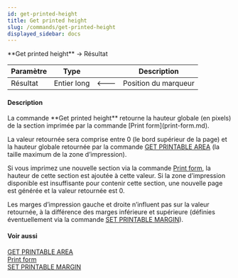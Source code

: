 ```yaml
---
id: get-printed-height
title: Get printed height
slug: /commands/get-printed-height
displayed_sidebar: docs
---
```


<!--REF #_command_.Get printed height.Syntax-->**Get printed height**  -> Résultat<!-- END REF-->
<!--REF #_command_.Get printed height.Params-->
| Paramètre | Type |  | Description |
| --- | --- | --- | --- |
| Résultat | Entier long | &#x1F850; | Position du marqueur |

<!-- END REF-->

#### Description 

<!--REF #_command_.Get printed height.Summary-->La commande **Get printed height** retourne la hauteur globale (en pixels) de la section imprimée par la commande [Print form](print-form.md).<!-- END REF-->

La valeur retournée sera comprise entre 0 (le bord supérieur de la page) et la hauteur globale retournée par la commande [GET PRINTABLE AREA](get-printable-area.md) (la taille maximum de la zone d’impression).

Si vous imprimez une nouvelle section via la commande [Print form](print-form.md), la hauteur de cette section est ajoutée à cette valeur. Si la zone d’impression disponible est insuffisante pour contenir cette section, une nouvelle page est générée et la valeur retournée est 0.

Les marges d’impression gauche et droite n’influent pas sur la valeur retournée, à la différence des marges inférieure et supérieure (définies éventuellement via la commande [SET PRINTABLE MARGIN](set-printable-margin.md)).

#### Voir aussi 

[GET PRINTABLE AREA](get-printable-area.md)  
[Print form](print-form.md)  
[SET PRINTABLE MARGIN](set-printable-margin.md)  